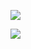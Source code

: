 ![](https://www.nta.go.jp/tmp/8b560a7d-60f7-4d44-8847-6e86edfa62e4/images/6e14b95a8a333d51cca5c43d7fffc30521262c0afb671ea060f96c0bd020e8a4.jpg)

![](https://www.nta.go.jp/tmp/8b560a7d-60f7-4d44-8847-6e86edfa62e4/images/e43ef860c566b66df990c24b195c57b572ab9f30b1142a09d9e0e555e89f9d6d.jpg)